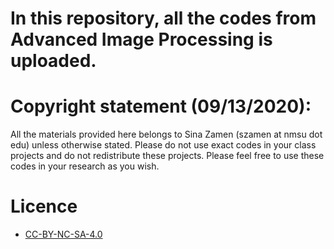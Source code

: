 # In this repository, all the codes from Advanced Image Processing is uploaded. 

# Copyright statement (09/13/2020): 

All the materials provided here belongs to Sina Zamen (szamen at nmsu dot edu) unless otherwise stated. Please do not use exact codes in your class projects and do not redistribute these projects. Please feel free to use these codes in your research as you wish. 
# Licence 
* [CC-BY-NC-SA-4.0](https://creativecommons.org/licenses/by-nc-sa/4.0/)  
